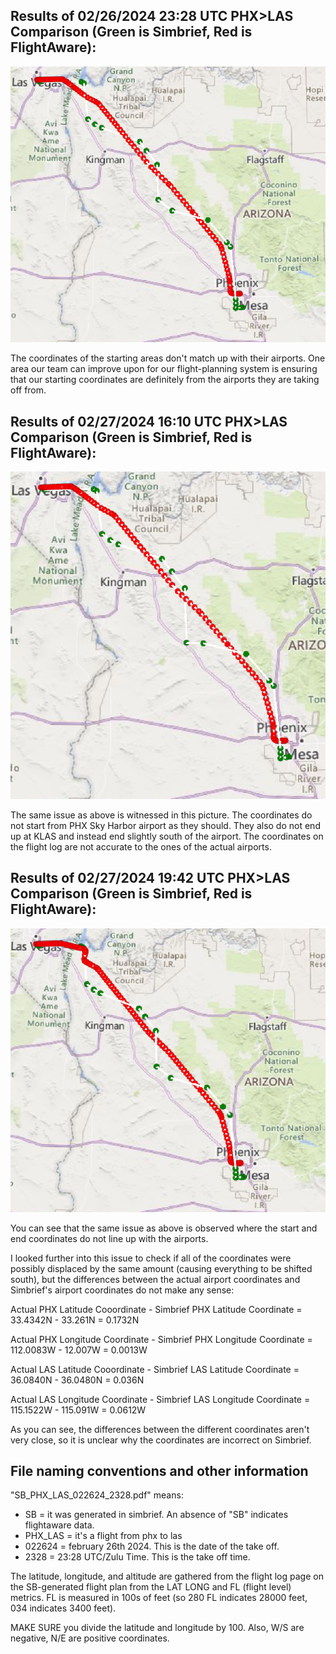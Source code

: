 ## Results of 02/26/2024 23:28 UTC PHX>LAS Comparison (Green is Simbrief, Red is FlightAware):
![Comparing February 26th flights](CompResult_PHX_LAS_022624_2328.PNG)

The coordinates of the starting areas don't match up with their airports. One area our team can improve upon for our flight-planning system is ensuring that our starting coordinates are definitely from the airports they are taking off from. 

## Results of 02/27/2024 16:10 UTC PHX>LAS Comparison (Green is Simbrief, Red is FlightAware):
![Comparing February 27th 16:10 flights](CompResult_PHX_LAS_022724_1610.PNG)

The same issue as above is witnessed in this picture. The coordinates do not start from PHX Sky Harbor airport as they should. They also do not end up at KLAS and instead end slightly south of the airport. The coordinates on the flight log are not accurate to the ones of the actual airports. 

## Results of 02/27/2024 19:42 UTC PHX>LAS Comparison (Green is Simbrief, Red is FlightAware):
![Comparing February 27th 19:42 flights](CompResult_PHX_LAS_022724_1942.PNG)

You can see that the same issue as above is observed where the start and end coordinates do not line up with the airports.

I looked further into this issue to check if all of the coordinates were possibly displaced by the same amount (causing everything to be shifted south), but the differences between the actual airport coordinates and Simbrief's airport coordinates do not make any sense:

Actual PHX Latitude Cooordinate - Simbrief PHX Latitude Coordinate = 33.4342N - 33.261N = 0.1732N

Actual PHX Longitude Coordinate - Simbrief PHX Longitude Coordinate = 112.0083W - 12.007W = 0.0013W

Actual LAS Latitude Cooordinate - Simbrief LAS Latitude Coordinate = 36.0840N - 36.0480N = 0.036N

Actual LAS Longitude Coordinate - Simbrief LAS Longitude Coordinate = 115.1522W - 115.091W = 0.0612W

As you can see, the differences between the different coordinates aren't very close, so it is unclear why the coordinates are incorrect on Simbrief. 

## File naming conventions and other information

"SB_PHX_LAS_022624_2328.pdf" means:
- SB = it was generated in simbrief. An absence of "SB" indicates flightaware data.
- PHX_LAS = it's a flight from phx to las
- 022624 = february 26th 2024. This is the date of the take off. 
- 2328 = 23:28 UTC/Zulu Time. This is the take off time. 

The latitude, longitude, and altitude are gathered from the flight log page on the SB-generated flight plan from the LAT LONG and FL (flight level) metrics. FL is measured in 100s of feet (so 280 FL indicates 28000 feet, 034 indicates 3400 feet).

MAKE SURE you divide the latitude and longitude by 100. Also, W/S are negative, N/E are positive coordinates.

